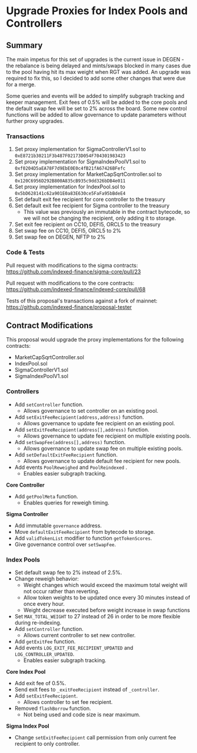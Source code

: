 # Upgrade Proxies for Index Pools and Controllers

## Summary

The main impetus for this set of upgrades is the current issue in DEGEN - the rebalance is being delayed and mints/swaps blocked in many cases due to the pool having hit its max weight when RGT was added. An upgrade was required to fix this, so I decided to add some other changes that were due for a merge.

Some queries and events will be added to simplify subgraph tracking and keeper management. Exit fees of 0.5% will be added to the core pools and the default swap fee will be set to 2% across the board. Some new control functions will be added to allow governance to update parameters without further proxy upgrades.

### Transactions

1. Set proxy implementation for SigmaControllerV1.sol to `0xE8721b30211F3b487F02173D054F704301983423`
2. Set proxy implementation for SigmaIndexPoolV1.sol to `0xf0204D5aEA78F7d9EbE0E0c4fB21fA67426BFefc`
3. Set proxy implementation for MarketCapSqrtController.sol to `0x120C6956D292B800A835cB935c9dd326bDB4e011`
4. Set proxy implementation for IndexPool.sol to `0x5bD628141c62a901E0a83E630ce5FaFa95bBdeE4`
5. Set default exit fee recipient for core controller to the treasury
6. Set default exit fee recipient for Sigma controller to the treasury
	- This value was previously an immutable in the contract bytecode, so we will not be changing the recipient, only adding it to storage.
7. Set exit fee recipient on CC10, DEFI5, ORCL5 to the treasury
8. Set swap fee on CC10, DEFI5, ORCL5 to 2%
9. Set swap fee on DEGEN, NFTP to 2%

### Code & Tests

Pull request with modifications to the sigma contracts:
https://github.com/indexed-finance/sigma-core/pull/23

Pull request with modifications to the core contracts:
https://github.com/indexed-finance/indexed-core/pull/68

Tests of this proposal's transactions against a fork of mainnet:
https://github.com/indexed-finance/proposal-tester

## Contract Modifications

This proposal would upgrade the proxy implementations for the following contracts:
- MarketCapSqrtController.sol
- IndexPool.sol
- SigmaControllerV1.sol
- SigmaIndexPoolV1.sol

### Controllers

- Add `setController` function.
  - Allows governance to set controller on an existing pool.
- Add `setExitFeeRecipient(address,address)` function.
	- Allows governance to update fee recipient on an existing pool.
- Add `setExitFeeRecipient(address[],address)` function.
  - Allows governance to update fee recipient on multiple existing pools.
- Add `setSwapFee(address[],address)` function.
  - Allows governance to update swap fee on multiple existing pools.
- Add `setDefaultExitFeeRecipient` function.
	- Allows governance to update default fee recipient for new pools.
- Add events `PoolReweighed` and `PoolReindexed` .
	- Enables easier subgraph tracking.

**Core Controller**

- Add `getPoolMeta` function.
	- Enables queries for reweigh timing.

**Sigma Controller**

- Add immutable `governance` address.
- Move `defaultExitFeeRecipient` from bytecode to storage.
- Add `validTokenList` modifier to function `getTokenScores`.
- Give governance control over `setSwapFee`.

### Index Pools

- Set default swap fee to 2% instead of 2.5%.
- Change reweigh behavior:
	- Weight changes which would exceed the maximum total weight will not occur rather than reverting.
	- Allow token weights to be updated once every 30 minutes instead of once every hour.
	- Weight decrease executed before weight increase in swap functions
- Set `MAX_TOTAL_WEIGHT` to 27 instead of 26 in order to be more flexible during re-indexing.
- Add `setController` function.
	- Allows current controller to set new controller.
- Add `getExitFee` function.
- Add events `LOG_EXIT_FEE_RECIPIENT_UPDATED` and `LOG_CONTROLLER_UPDATED`.
	- Enables easier subgraph tracking.

**Core Index Pool**

- Add exit fee of 0.5%.
- Send exit fees to `_exitFeeRecipient` instead of `_controller`.
- Add `setExitFeeRecipient`.
	- Allows controller to set fee recipient.
- Removed `flashBorrow` function.
	-  Not being used and code size is near maximum.

**Sigma Index Pool**

- Change `setExitFeeRecipient` call permission from only current fee recipient to only controller.